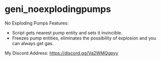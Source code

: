 # geni_noexplodingpumps
No Exploding Pumps
Features:
- Script gets nearest pump entity and sets it invincible.
- Freezes pump entities, eliminates the possibility of explosion and you can always get gas.

My Discord Address: https://discord.gg/Va2WMQgpyy
